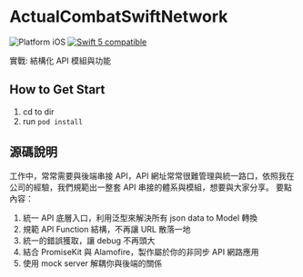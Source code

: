 # ActualCombatSwiftNetwork

<img src="https://img.shields.io/badge/platform-iOS-blue.svg?style=flat" alt="Platform iOS" /> <a href="https://developer.apple.com/swift"><img src="https://img.shields.io/badge/swift5-compatible-4BC51D.svg?style=flat" alt="Swift 5 compatible" /></a>

實戰: 結構化 API 模組與功能

## How to Get Start

1. cd to dir
2. run `pod install`

## 源碼說明

工作中，常常需要與後端串接 API，API 網址常常很難管理與統一路口，依照我在公司的經驗，我們規範出一整套 API 串接的體系與模組，想要與大家分享。
要點內容：

1. 統一 API 底層入口，利用泛型來解決所有 json data to Model 轉換
2. 規範 API Function 結構，不再讓 URL 散落一地
3. 統一的錯誤獲取，讓 debug 不再頭大
4. 結合 PromiseKit 與 Alamofire，製作屬於你的非同步 API 網路應用
5. 使用 mock server 解耦你與後端的關係
